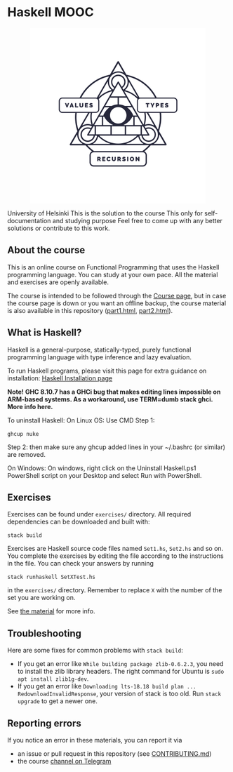 # Haskell MOOC

<p align="center"><img alt="Course logo" src="img/haskell-mooc-logo.svg" width="400" align="center"></p>

University of Helsinki
This is the solution to the course 
This only for self-documentation and studying purpose
Feel free to come up with any better solutions or contribute to this work.
## About the course

This is an online course on Functional Programming that uses the
Haskell programming language. You can study at your own pace. All the
material and exercises are openly available.

The course is intended to be followed through the [Course
page](https://haskell.mooc.fi), but in case the course page is down or
you want an offline backup, the course material is also available in
this repository ([part1.html](part1.html), [part2.html](part2.html)).

## What is Haskell?
Haskell is a general-purpose, statically-typed, purely functional programming language with type inference and lazy evaluation.

To run Haskell programs, please visit this page for extra guidance on installation:
[Haskell Installation page](https://www.haskell.org/ghcup/install/)

<b>Note! GHC 8.10.7 has a GHCi bug that makes editing lines impossible on ARM-based systems. As a workaround, use TERM=dumb stack ghci. More info here.</b>

To uninstall Haskell:
On Linux OS:
Use CMD
Step 1:
```
ghcup nuke
```
Step 2: then make sure any ghcup added lines in your ~/.bashrc (or similar) are removed.


On Windows:
On windows, right click on the Uninstall Haskell.ps1 PowerShell script on your Desktop and select Run with PowerShell.


## Exercises

Exercises can be found under `exercises/` directory. All required dependencies
can be downloaded and built with:

```
stack build
```

Exercises are Haskell source code files named `Set1.hs`, `Set2.hs` and so on.
You complete the exercises by editing the file according to the instructions in
the file. You can check your answers by running

```
stack runhaskell SetXTest.hs
```

in the `exercises/` directory. Remember to replace `X` with the number
of the set you are working on.

See [the material](part1.html#working-on-the-exercises) for more info.

## Troubleshooting

Here are some fixes for common problems with `stack build`:

- If you get an error like `While building package zlib-0.6.2.3`, you need to install the zlib library headers. The right command for Ubuntu is `sudo apt install zlib1g-dev`.
- If you get an error like `Downloading lts-18.18 build plan ... RedownloadInvalidResponse`, your version of stack is too old. Run `stack upgrade` to get a newer one.

## Reporting errors

If you notice an error in these materials, you can report it via
- an issue or pull request in this repository (see [CONTRIBUTING.md](CONTRIBUTING.md))
- the course [channel on Telegram](https://t.me/haskell_mooc_fi)
